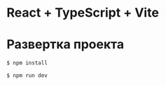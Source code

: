 # React + TypeScript + Vite

# **Развертка проекта**

```bash
$ npm install
```

```bash
$ npm run dev
```
